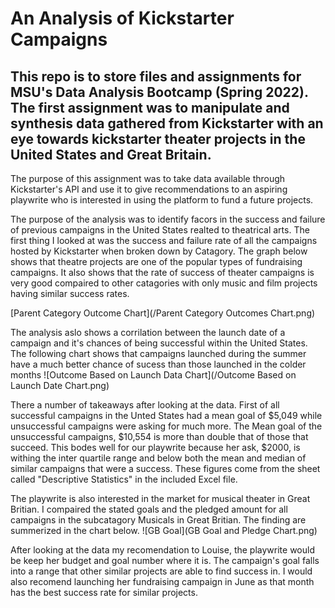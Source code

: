 # An Analysis of Kickstarter Campaigns
This repo is to store files and assignments for MSU's Data Analysis Bootcamp (Spring 2022).
The first assignment was to manipulate and synthesis data gathered from Kickstarter with an eye towards kickstarter theater projects in the United States and Great Britain.
---

The purpose of this assignment was to take data available through Kickstarter's API and use it to give recommendations to an aspiring playwrite who is interested in using the platform to fund a future projects.

The purpose of the analysis was to identify facors in the success and failure of previous campaigns in the United States realted to theatrical arts. The first thing I looked at was the success and failure rate of all the campaigns hosted by Kickstarter when broken down by Catagory. The graph below shows that theatre projects are one of the popular types of fundraising campaigns. It also shows that the rate of success of theater campaigns is very good compaired to other catagories with only music and film projects having similar success rates.

[Parent Category Outcome Chart](/Parent Category Outcomes Chart.png)

The analysis aslo shows a corrilation between the launch date of a campaign and it's chances of being successful within the United States. The following chart shows that campaigns launched during the summer have a much better chance of sucess than those launched in the colder months
![Outcome Based on Launch Data Chart](/Outcome Based on Launch Date Chart.png)

There a number of takeaways after looking at the data. First of all successful campaigns in the Unted States had a mean goal of $5,049 while unsuccessful campaigns were asking for much more. The Mean goal of the unsuccessful campaigns, $10,554 is more than double that of those that succeed. This bodes well for our playwrite because her ask, $2000, is withing the inter quartile range and below both the mean and median of similar campaigns that were a success. These figures come from the sheet called "Descriptive Statistics" in the included Excel file.

The playwrite is also interested in the market for musical theater in Great Britian. I compaired the stated goals and the pledged amount for all campaigns in the subcatagory Musicals in Great Britian. The finding are summerized in the chart below.
![GB Goal](GB Goal and Pledge Chart.png)

After looking at the data my recomendation to Louise, the playwrite would be keep her budget and goal number where it is. The campaign's goal falls into a range that other similar projects are able to find success in. I would also recomend launching her fundraising campaign in June as that month has the best success rate for similar projects.
